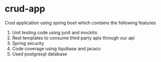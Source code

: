 # crud-app
Crud application using spring boot which contains the following features
1) Unit testing code using junit and mockito
2) Rest templates to consume third party apis through our api
3) Spring security
4) Code coverage using liquibase and jacaco
5) Used postgresql database
